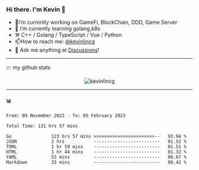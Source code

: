 ### Hi there. I'm Kevin 👋

- 🔭I’m currently working on GameFi, BlockChain, DDD, Game Server
- 🌱 I’m currently learning golang,k8s
-   :hammer_and_pick: C++ / Golang / TypeScript / Vue / Python
- 📫How to reach me: [@kevinlincg](https://twitter.com/kevinlincg) 
-   :thought_balloon: Ask me anything at [Discussions](https://github.com/kevinlincg/kevinlincg/discussions/new)!

---

📈 my github stats

<p align="center"> <img src="https://github-readme-stats-ouuan.vercel.app/api?username=kevinlincg&theme=dark&show_icons=true&count_private=true" alt="kevinlincg" />

---

#### :bar_chart: 

<!--START_SECTION:waka-->

```text
From: 09 November 2022 - To: 05 February 2023

Total Time: 131 hrs 57 mins

Go               123 hrs 57 mins >>>>>>>>>>>>>>>>>>>>>>>--   93.94 %
JSON             2 hrs           -------------------------   01.52 %
TOML             1 hr 59 mins    -------------------------   01.51 %
HTML             1 hr 44 mins    -------------------------   01.32 %
YAML             53 mins         -------------------------   00.67 %
Markdown         33 mins         -------------------------   00.42 %
```

<!--END_SECTION:waka-->
